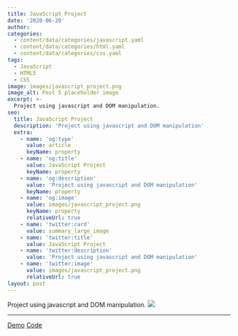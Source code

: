 ```yaml
---
title: JavaScript Project
date: '2020-06-20'
author: 
categories:
  - content/data/categories/javascript.yaml
  - content/data/categories/html.yaml
  - content/data/categories/css.yaml
tags:
  - JavaScript
  - HTML5
  - CSS
image: images/javascript_project.png
image_alt: Post 5 placeholder image
excerpt: >-
  Project using javascript and DOM manipulation.
seo:
  title: JavaScript Project
  description: 'Project using javascript and DOM manipulation'
  extra:
    - name: 'og:type'
      value: article
      keyName: property
    - name: 'og:title'
      value: JavaScript Project
      keyName: property
    - name: 'og:description'
      value: 'Project using javascript and DOM manipulation'
      keyName: property
    - name: 'og:image'
      value: images/javascript_project.png
      keyName: property
      relativeUrl: true
    - name: 'twitter:card'
      value: summary_large_image
    - name: 'twitter:title'
      value: JavaScript Project
    - name: 'twitter:description'
      value: 'Project using javascript and DOM manipulation'
    - name: 'twitter:image'
      value: images/javascript_project.png
      relativeUrl: true
layout: post
---
```


Project using javascript and DOM manipulation.
![](http://christopherdavideh.com/images/google.png)

<hr>
<div class="section__actions btn-group">
<a href="https://christopherdavideh.github.io/javascriptProject/" target="_blank" rel="noopener" class="btn btn--green">Demo</a>
<a href="https://github.com/christopherdavideh/GoogleClone" target="_blank" rel="noopener" class="btn btn--github">Code</a>
</div>

